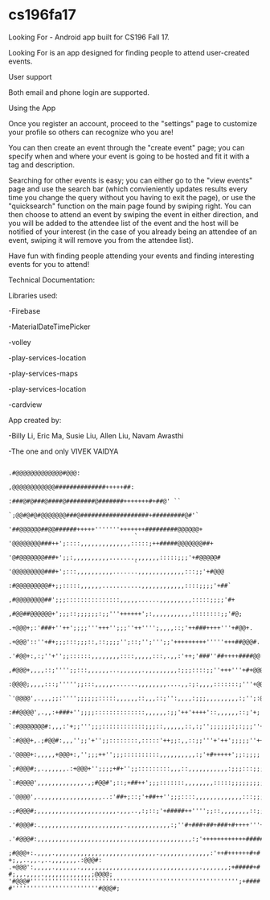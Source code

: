 # cs196fa17

Looking For - Android app built for CS196 Fall 17. 

  Looking For is an app designed for finding people to attend user-created events.
  
User support

  Both email and phone login are supported.
  
Using the App

  Once you register an account, proceed to the "settings" page to customize your profile so others can recognize who you are!
  
  You can then create an event through the "create event" page; you can specify when and where your event is going to be hosted and fit it with a tag and description.
  
  Searching for other events is easy; you can either go to the "view events" page and use the search bar (which convieniently updates results every time you change the query without you having to exit the page), or use the "quicksearch" function on the main page found by swiping right. You can then choose to attend an event by swiping the event in either direction, and you will be added to the attendee list of the event and the host will be notified of your interest (in the case of you already being an attendee of an event, swiping it will remove you from the attendee list).
  
  Have fun with finding people attending your events and finding interesting events for you to attend!
  
Technical Documentation:

Libraries used:

-Firebase

-MaterialDateTimePicker

-volley

-play-services-location

-play-services-maps

-play-services-location

-cardview

App created by:

-Billy Li, Eric Ma, Susie Liu, Allen Liu, Navam Awasthi

-The one and only VIVEK VAIDYA


                                                             .#@@@@@@@@@@@@@#@@@:  
                                                     ,@@@@@@@@@@@@##############+++++##:      
                                                :###@#@###@####@########@#######+++++++#+##@' ``         
                                            `;@@#@#@#@@@@@@@###@###################+#########@#'`      
                                           '##@@@@@@##@@######+++++'''''''+++++++#########@@@@@@+       
                                       `  '@@@@@@@@###++';::::,,,,,,,,,,,,,,:::::;++#####@@@@@@@##+     
                                         '@#@@@@@@@###+';;:,,,,,,,,,,.......,,,,,,,:::::;;;'+#@@@@@#     
                                       ` '@@@@@@@@@###+';:::,,,,,,,,,,.......,,,,,,,,,,,,,:::;;'+#@@@     
                                        :#@@@@@@@@@#+;;:::::,,,,,,...........,,,,,,,,,,,,::::;;;;'+##`    
                                      ,#@@@@@@@@##';;;:::::::::::::::,,,,,......,,,,,,,,,:::::;;;;'#+    
                                     ,#@@##@@@@@@+';;;::;;;;;;:;;'''++++++';:,,,,,,,,,,,::::::::;;'#@;  
                                    .+@@@+;:'###+''++';;;;'''+++'';;;''++'''';,,,,::;'++###++++'''+#@@+.  
                                   .+@@@'::''+#+;;;:::;;;::,::;;;;'';::;'';''';;'+++++++++'''''+++##@@@#. 
                                  .'#@@+:,:;''+'';;::::::,,,,,,,,::::,,,,,:::,.,,:'++;'###''##++++####@@'`
                                 ,#@@@+,,,,::;'''';;:::,,,,,,...,,,,,,.,,,,,,,,,:;;;::::;;''+++'''+#+@@@@`
                                :@@@@;,,,,:::;''''';;:::,,,,,.......,,,,,,,,....,,:;:,,,,:::::::;'''+@@@@`
                              `'@@@@',.,,,;;:'''';;;;;;:::::,,,,,,::,,,::;'':,,,,:;;;,,,,,,,,,:;'';:@@@@'`
                             :##@@@@',.,,:+###+'';;;;::::::::::::::,,,,,,:;;'++'++++'::,,,,,,::;'+;'@@@+` 
                          `:#@@@@@@@#:,,,:'+;;''';;;::::::::::::;;;::,,,,,,::,:;'';;;;;;:;:;;;''+;+@@@+,  
                        `:#@@@+,.;#@@#:,,,'';;'+'';;::::::::,:::::'++;;:,,::;;'''+'++';;;;;''++#+#@@#+.   
                      .'@@@@+:,,,,,+@@@+:,'';;;++'';;;::::::::::,,,,,,,,,,:;'+#+++++';;:;;;;'+++#@@#'.    
                   `;#@@@#;,.,,,,,,.:+@@@+'';;;;+#+'';;:::::::::,,,::,,,,,,,,,,,:;;;:::;;;''+':+@@@;     
                `:#@@@@',,,,,,,,,,,,,.,;#@@#';::;+##++';;;:::::::,,,,,,,,:::::;;;;;;;;;''++',;@@@#;    
              .'@@@@',.,,,,,,,,,,,,,,,,,..:'##+;::;'+##++'';;;::::,,,,,,,,,,,,,:::;;;''++;,,:+@@@'`   
           .;#@@@#;,,,,,,,,,,,,,,,,,,,,,,.,,,..,:;::;'+#####++'''';;::,,,,,,,,::;;'+++;,.,.,;@@@#,   
        .'#@@@#:.,,,,,,,,,,,,,,,,,,,,,,,.,,,,,,,,,,,,:;''#+###+##+###+#++++'''++##+:,,,,,,,,;@@@#:   
     .'#@@@#:,,,,,,,,,,,,,,,,,,,,,,,,,,,,,,,,,,,,,,,,,,,:;'++++++++++++#####;,,,.,,,.,,,,,.,:+@@@'`  
  `;#@@@+:.,,,,.,,,,,,,,,,,,,,,,,,,,,,,,,,,,.,,,,,,,,,,,,,,:'++#++++++#+#+;,,..,,.,..,,,,,,,.:@@@#:   
 .+@@@':,,,,,.,,,,,,.,,,,,,,,,,,,,,,,,,,,,,,,,,,,,,,,,.,,,,,,,;+#####+##;,,.,,,,.,,,,,,,,,,,,,;@@@@;     
'#@@@#'''''''''''''''''''''''''''''''''''''''''''''''''''''''''';+#####''''''''''''''''''''''''#@@@#;`    
